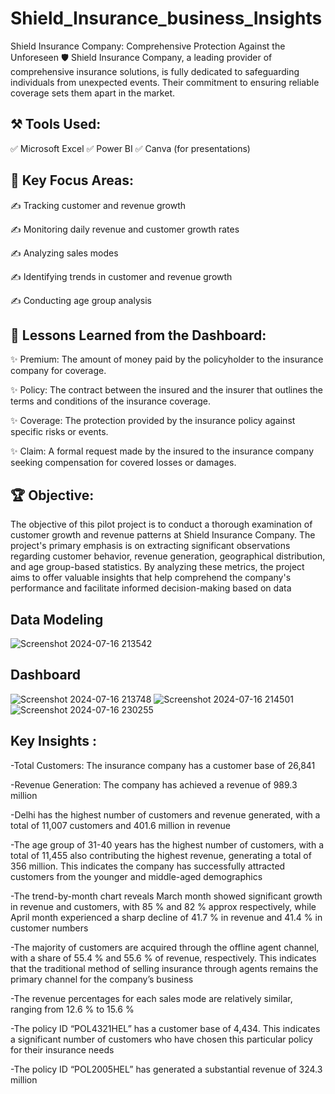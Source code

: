# Shield_Insurance_business_Insights

Shield Insurance Company: Comprehensive Protection Against the Unforeseen 🛡️
Shield Insurance Company, a leading provider of comprehensive insurance solutions, is fully dedicated to safeguarding individuals from unexpected events. Their commitment to ensuring reliable coverage sets them apart in the market.

## ⚒️ Tools Used:
✅ Microsoft Excel
✅ Power BI
✅ Canva (for presentations)

## 🎯 Key Focus Areas:

✍ Tracking customer and revenue growth

✍ Monitoring daily revenue and customer growth rates

✍ Analyzing sales modes

✍ Identifying trends in customer and revenue growth

✍ Conducting age group analysis

## 🌟 Lessons Learned from the Dashboard:

✨ Premium: The amount of money paid by the policyholder to the insurance company for coverage.

✨ Policy: The contract between the insured and the insurer that outlines the terms and conditions of the insurance coverage.

✨ Coverage: The protection provided by the insurance policy against specific risks or events.

✨ Claim: A formal request made by the insured to the insurance company seeking compensation for covered losses or damages.

## 🏆 Objective:
The objective of this pilot project is to conduct a thorough examination of customer growth and revenue patterns at Shield Insurance Company. The project's primary emphasis is on extracting significant observations regarding customer behavior, revenue generation, geographical distribution, and age group-based statistics. By analyzing these metrics, the project aims to offer valuable insights that help comprehend the company's performance and facilitate informed decision-making based on data

## Data Modeling 

![Screenshot 2024-07-16 213542](https://github.com/user-attachments/assets/34245122-d130-4b09-be68-3a1b87310b35)

## Dashboard


![Screenshot 2024-07-16 213748](https://github.com/user-attachments/assets/2008079f-0b51-4dd4-a854-d003831d5e6f)
![Screenshot 2024-07-16 214501](https://github.com/user-attachments/assets/79fed1b3-6101-4103-9c89-af79cb3bb249)
![Screenshot 2024-07-16 230255](https://github.com/user-attachments/assets/eb3ee056-9da0-4ed8-acaf-a4cd238ae297)



## Key Insights :

-Total Customers: The insurance company has a customer base of 26,841

-Revenue Generation: The company has achieved a revenue of 989.3 million

-Delhi has the highest number of customers and revenue generated, with a total of 11,007 customers and 401.6 million in revenue

-The age group of 31-40 years has the highest number of customers, with a total of 11,455 also contributing the highest revenue, generating a total of 356 million. This indicates the company has successfully attracted customers from the younger and middle-aged demographics

-The trend-by-month chart reveals March month showed significant growth in revenue and customers, with 85 % and 82 % approx respectively, while April month experienced a sharp decline of 41.7 % in revenue and 41.4 % in customer numbers

-The majority of customers are acquired through the offline agent channel, with a share of 55.4 % and 55.6 % of revenue, respectively. This indicates that the traditional method of selling insurance through agents remains the primary channel for the company’s business

-The revenue percentages for each sales mode are relatively similar, ranging from 12.6 % to 15.6 %

-The policy ID “POL4321HEL” has a customer base of 4,434. This indicates a significant number of customers who have chosen this particular policy for their insurance needs

-The policy ID “POL2005HEL” has generated a substantial revenue of 324.3 million

